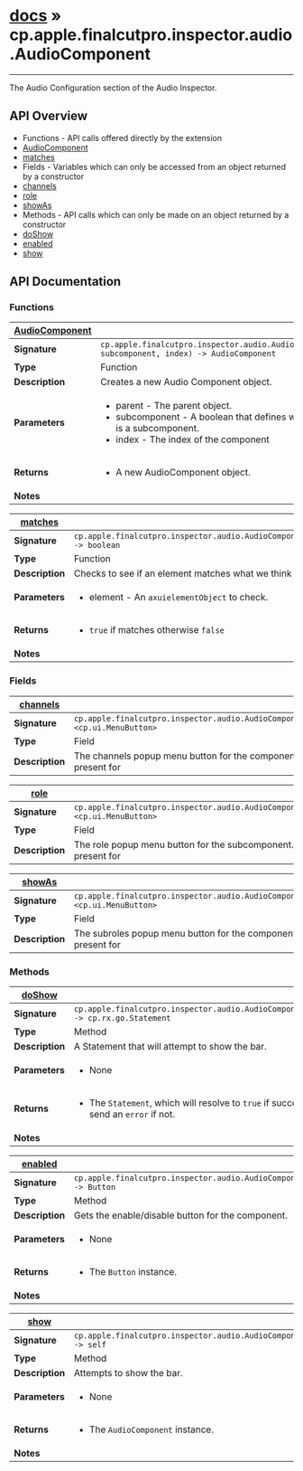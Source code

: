 # [docs](index.md) » cp.apple.finalcutpro.inspector.audio.AudioComponent
---

The Audio Configuration section of the Audio Inspector.

## API Overview
* Functions - API calls offered directly by the extension
 * [AudioComponent](#AudioComponent)
 * [matches](#matches)
* Fields - Variables which can only be accessed from an object returned by a constructor
 * [channels](#channels)
 * [role](#role)
 * [showAs](#showAs)
* Methods - API calls which can only be made on an object returned by a constructor
 * [doShow](#doShow)
 * [enabled](#enabled)
 * [show](#show)

## API Documentation

### Functions

| [AudioComponent](#AudioComponent)         |                                                                                     |
| --------------------------------------------|-------------------------------------------------------------------------------------|
| **Signature**                               | `cp.apple.finalcutpro.inspector.audio.AudioComponent(parent, subcomponent, index) -> AudioComponent`                                                                    |
| **Type**                                    | Function                                                                     |
| **Description**                             | Creates a new Audio Component object.                                                                     |
| **Parameters**                              | <ul><li>parent - The parent object.</li><li>subcomponent - A boolean that defines whether or not this is a subcomponent.</li><li>index - The index of the component</li></ul> |
| **Returns**                                 | <ul><li>A new AudioComponent object.</li></ul>          |
| **Notes**                                   | <ul></ul>                |

| [matches](#matches)         |                                                                                     |
| --------------------------------------------|-------------------------------------------------------------------------------------|
| **Signature**                               | `cp.apple.finalcutpro.inspector.audio.AudioComponent.matches(element) -> boolean`                                                                    |
| **Type**                                    | Function                                                                     |
| **Description**                             | Checks to see if an element matches what we think it should be.                                                                     |
| **Parameters**                              | <ul><li>element - An `axuielementObject` to check.</li></ul> |
| **Returns**                                 | <ul><li>`true` if matches otherwise `false`</li></ul>          |
| **Notes**                                   | <ul></ul>                |

### Fields

| [channels](#channels)         |                                                                                     |
| --------------------------------------------|-------------------------------------------------------------------------------------|
| **Signature**                               | `cp.apple.finalcutpro.inspector.audio.AudioComponent.channels <cp.ui.MenuButton>`                                                                    |
| **Type**                                    | Field                                                                     |
| **Description**                             | The channels popup menu button for the component. This only present for                                                                     |

| [role](#role)         |                                                                                     |
| --------------------------------------------|-------------------------------------------------------------------------------------|
| **Signature**                               | `cp.apple.finalcutpro.inspector.audio.AudioComponent.role <cp.ui.MenuButton>`                                                                    |
| **Type**                                    | Field                                                                     |
| **Description**                             | The role popup menu button for the subcomponent. Only present for                                                                     |

| [showAs](#showAs)         |                                                                                     |
| --------------------------------------------|-------------------------------------------------------------------------------------|
| **Signature**                               | `cp.apple.finalcutpro.inspector.audio.AudioComponent.showAs <cp.ui.MenuButton>`                                                                    |
| **Type**                                    | Field                                                                     |
| **Description**                             | The subroles popup menu button for the component. Only present for                                                                     |

### Methods

| [doShow](#doShow)         |                                                                                     |
| --------------------------------------------|-------------------------------------------------------------------------------------|
| **Signature**                               | `cp.apple.finalcutpro.inspector.audio.AudioComponent:doShow() -> cp.rx.go.Statement`                                                                    |
| **Type**                                    | Method                                                                     |
| **Description**                             | A Statement that will attempt to show the bar.                                                                     |
| **Parameters**                              | <ul><li>None</li></ul> |
| **Returns**                                 | <ul><li>The `Statement`, which will resolve to `true` if successful, or send an `error` if not.</li></ul>          |
| **Notes**                                   | <ul></ul>                |

| [enabled](#enabled)         |                                                                                     |
| --------------------------------------------|-------------------------------------------------------------------------------------|
| **Signature**                               | `cp.apple.finalcutpro.inspector.audio.AudioComponent:enabled() -> Button`                                                                    |
| **Type**                                    | Method                                                                     |
| **Description**                             | Gets the enable/disable button for the component.                                                                     |
| **Parameters**                              | <ul><li>None</li></ul> |
| **Returns**                                 | <ul><li>The `Button` instance.</li></ul>          |
| **Notes**                                   | <ul></ul>                |

| [show](#show)         |                                                                                     |
| --------------------------------------------|-------------------------------------------------------------------------------------|
| **Signature**                               | `cp.apple.finalcutpro.inspector.audio.AudioComponent:show() -> self`                                                                    |
| **Type**                                    | Method                                                                     |
| **Description**                             | Attempts to show the bar.                                                                     |
| **Parameters**                              | <ul><li>None</li></ul> |
| **Returns**                                 | <ul><li>The `AudioComponent` instance.</li></ul>          |
| **Notes**                                   | <ul></ul>                |

